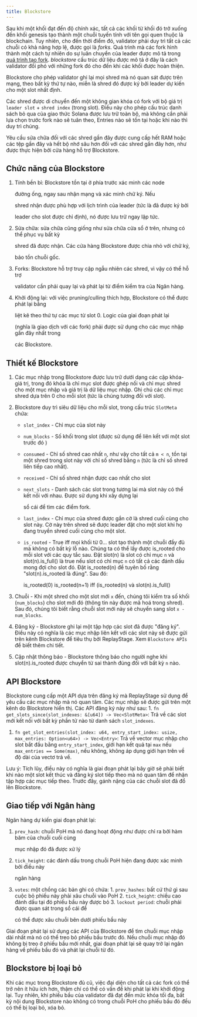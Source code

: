 ```yaml
---
title: Blockstore
---
```


Sau khi một khối đạt đến độ chính xác, tất cả các khối từ khối đó trở xuống đến khối genesis tạo thành một chuỗi tuyến tính với tên gọi quen thuộc là blockchain. Tuy nhiên, cho đến thời điểm đó, validator phải duy trì tất cả các chuỗi có khả năng hợp lệ, được gọi là _forks_. Quá trình mà các fork hình thành một cách tự nhiên do sự luân chuyển của leader được mô tả trong [quá trình tạo fork](../cluster/fork-generation.md). _blockstore_ cấu trúc dữ liệu được mô tả ở đây là cách validator đối phó với những fork đó cho đến khi các khối được hoàn thiện.

Blockstore cho phép validator ghi lại mọi shred mà nó quan sát được trên mạng, theo bất kỳ thứ tự nào, miễn là shred đó được ký bởi leader dự kiến ​​cho một slot nhất định.

Các shred được di chuyển đến một không gian khóa có fork với bộ giá trị `leader slot` + `shred index` \(trong slot\). Điều này cho phép cấu trúc danh sách bỏ qua của giao thức Solana được lưu trữ toàn bộ, mà không cần phải lựa chọn trước fork nào sẽ tuân theo, Entries nào sẽ tồn tại hoặc khi nào thì duy trì chúng.

Yêu cầu sửa chữa đối với các shred gần đây được cung cấp hết RAM hoặc các tệp gần đây và hết bộ nhớ sâu hơn đối với các shred gần đây hơn, như được thực hiện bởi cửa hàng hỗ trợ Blockstore.

## Chức năng của Blockstore

1. Tính bền bỉ: Blockstore tồn tại ở phía trước xác minh các node

   đường ống, ngay sau nhận mạng và xác minh chữ ký. Nếu

   shred nhận được phù hợp với lịch trình của leader \(tức là đã được ký bởi

   leader cho slot được chỉ định\), nó được lưu trữ ngay lập tức.

2. Sửa chữa: sửa chữa cũng giống như sửa chữa cửa sổ ở trên, nhưng có thể phục vụ bất kỳ

   shred đã được nhận. Các cửa hàng Blockstore được chia nhỏ với chữ ký,

   bảo tồn chuỗi gốc.

3. Forks: Blockstore hỗ trợ truy cập ngẫu nhiên các shred, vì vậy có thể hỗ trợ

   validator cần phải quay lại và phát lại từ điểm kiểm tra của Ngân hàng.

4. Khởi động lại: với việc pruning/culling thích hợp, Blockstore có thể được phát lại bằng

   liệt kê theo thứ tự các mục từ slot 0. Logic của giai đoạn phát lại

   \(nghĩa là giao dịch với các fork\) phải được sử dụng cho các mục nhập gần đây nhất trong

   các Blockstore.

## Thiết kế Blockstore

1. Các mục nhập trong Blockstore được lưu trữ dưới dạng các cặp khóa-giá trị, trong đó khóa là chỉ mục slot được ghép nối và chỉ mục shred cho một mục nhập và giá trị là dữ liệu mục nhập. Ghi chú các chỉ mục shred dựa trên 0 cho mỗi slot \(tức là chúng tương đối với slot\).
2. Blockstore duy trì siêu dữ liệu cho mỗi slot, trong cấu trúc `SlotMeta` chứa:

   - `slot_index` - Chỉ mục của slot này
   - `num_blocks` - Số khối trong slot \(được sử dụng để liên kết với một slot trước đó \)
   - `consumed` - Chỉ số shred cao nhất `n`, như vậy cho tất cả `m < n`, tồn tại một shred trong slot này với chỉ số shred bằng `n` \(tức là chỉ số shred liên tiếp cao nhất\).
   - `received` - Chỉ số shred nhận được cao nhất cho slot
   - `next_slots` - Danh sách các slot trong tương lai mà slot này có thể kết nối với nhau. Được sử dụng khi xây dựng lại

     sổ cái để tìm các điểm fork.

   - `last_index` - Chỉ mục của shred được gắn cờ là shred cuối cùng cho slot này. Cờ này trên shred sẽ được leader đặt cho một slot khi họ đang truyền shred cuối cùng cho một slot.
   - `is_rooted` - True iff mọi khối từ 0... slot tạo thành một chuỗi đầy đủ mà không có bất kỳ lỗ nào. Chúng ta có thể lấy được is_rooted cho mỗi slot với các quy tắc sau. Đặt slot\(n\) là slot có chỉ mục `n` và slot\(n\).is_full\(\) là true nếu slot có chỉ mục `n` có tất cả các đánh dấu mong đợi cho slot đó. Đặt is_rooted\(n\) để tuyên bố rằng "slot\(n\).is_rooted là đúng". Sau đó:

     is_rooted\(0\) is_rooted\(n+1\) iff \(is_rooted\(n\) và slot\(n\).is_full\(\)

3. Chuỗi - Khi một shred cho một slot mới `x` đến, chúng tôi kiểm tra số khối \(`num_blocks`\) cho slot mới đó \(thông tin này được mã hoá trong shred\). Sau đó, chúng tôi biết rằng chuỗi slot mới này sẽ chuyển sang slot `x - num_blocks`.
4. Đăng ký - Blockstore ghi lại một tập hợp các slot đã được "đăng ký". Điều này có nghĩa là các mục nhập liên kết với các slot này sẽ được gửi trên kênh Blockstore để tiêu thụ bởi ReplayStage. Xem `Blockstore APIs` để biết thêm chi tiết.
5. Cập nhật thông báo - Blockstore thông báo cho người nghe khi slot\(n\).is_rooted được chuyển từ sai thành đúng đối với bất kỳ `n` nào.

## API Blockstore

Blockstore cung cấp một API dựa trên đăng ký mà ReplayStage sử dụng để yêu cầu các mục nhập mà nó quan tâm. Các mục nhập sẽ được gửi trên một kênh do Blockstore hiển thị. Các API đăng ký này như sau: 1. `fn get_slots_since(slot_indexes: &[u64]) -> Vec<SlotMeta>`: Trả về các slot mới kết nối với bất kỳ phần tử nào từ danh sách `slot_indexes`.

1. `fn get_slot_entries(slot_index: u64, entry_start_index: usize, max_entries: Option<u64>) -> Vec<Entry>`: Trả về vector mục nhập cho slot bắt đầu bằng `entry_start_index`, giới hạn kết quả tại `max` nếu `max_entries == Some(max)`, nếu không, không áp dụng giới hạn trên về độ dài của vectơ trả về.

Lưu ý: Tích lũy, điều này có nghĩa là giai đoạn phát lại bây giờ sẽ phải biết khi nào một slot kết thúc và đăng ký slot tiếp theo mà nó quan tâm để nhận tập hợp các mục tiếp theo. Trước đây, gánh nặng của các chuỗi slot đã đổ lên Blockstore.

## Giao tiếp với Ngân hàng

Ngân hàng dự kiến ​​giai đoạn phát lại:

1. `prev_hash`: chuỗi PoH mà nó đang hoạt động như được chỉ ra bởi hàm băm của chuỗi cuối cùng

   mục nhập đó đã được xử lý

2. `tick_height`: các đánh dấu trong chuỗi PoH hiện đang được xác minh bởi điều này

   ngân hàng

3. `votes`: một chồng các bản ghi có chứa: 1. `prev_hashes`: bất cứ thứ gì sau cuộc bỏ phiếu này phải xâu chuỗi vào PoH 2. `tick_height`: chiều cao đánh dấu tại đó phiếu bầu này được bỏ 3. `lockout period`: chuỗi phải được quan sát trong sổ cái để

   có thể được xâu chuỗi bên dưới phiếu bầu này

Giai đoạn phát lại sử dụng các API của Blockstore để tìm chuỗi mục nhập dài nhất mà nó có thể treo bỏ phiếu bầu trước đó. Nếu chuỗi mục nhập đó không bị treo ở phiếu bầu mới nhất, giai đoạn phát lại sẽ quay trở lại ngân hàng về phiếu bầu đó và phát lại chuỗi từ đó.

## Blockstore bị loại bỏ

Khi các mục trong Blockstore đủ cũ, việc đại diện cho tất cả các fork có thể trở nên ít hữu ích hơn, thậm chí có thể có vấn đề khi phát lại khi khởi động lại. Tuy nhiên, khi phiếu bầu của validator đã đạt đến mức khóa tối đa, bất kỳ nội dung Blockstore nào không có trong chuỗi PoH cho phiếu bầu đó đều có thể bị loại bỏ, xóa bỏ.
